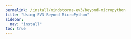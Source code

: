 ```yaml
---
permalink: /install/mindstorms-ev3/beyond-micropython
title: "Using EV3 Beyond MicroPython"
sidebar:
  nav: "install"
toc: true
---
```

